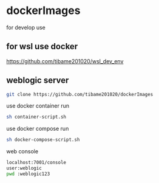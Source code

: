 # dockerImages
for develop use
## for wsl use docker
https://github.com/tibame201020/wsl_dev_env

## weblogic server
```bash
git clone https://github.com/tibame201020/dockerImages
```
use docker container run
  ```bash
sh container-script.sh
```
use docker compose run
  ```bash
  sh docker-compose-script.sh
  ```
 web console
  ```bash
  localhost:7001/console
  user:weblogic
  pwd :weblogic123
  ```

